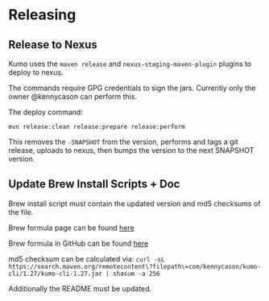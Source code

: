 # Releasing


## Release to Nexus

Kumo uses the `maven release` and `nexus-staging-maven-plugin` plugins to deploy to nexus.

The commands require GPG credentials to sign the jars.
Currently only the owner @kennycason can perform this.

The deploy command:

`mvn release:clean release:prepare release:perform`

This removes the `-SNAPSHOT` from the version, performs and tags a git release, uploads to nexus, then bumps the version to the next SNAPSHOT version.

## Update Brew Install Scripts + Doc

Brew install script must contain the updated version and md5 checksums of the file.

Brew formula page can be found [here](https://formulae.brew.sh/formula/kumo)

Brew formula in GitHub can be found [here](https://github.com/Homebrew/homebrew-core/blob/master/Formula/kumo.rb)

md5 checksum can be calculated via:
`curl -sL https://search.maven.org/remotecontent\?filepath\=com/kennycason/kumo-cli/1.27/kumo-cli-1.27.jar | shasum -a 256`

Additionally the README must be updated.